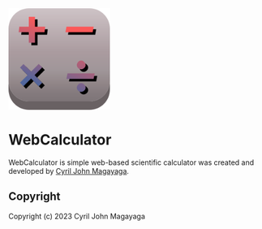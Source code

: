 <img src="assets/logo.svg" width="200" height="200">

# WebCalculator

WebCalculator is simple web-based scientific calculator was created and developed by [Cyril John Magayaga](https://gitlab.com/cyrilmagayaga).

## Copyright

Copyright (c) 2023 Cyril John Magayaga
